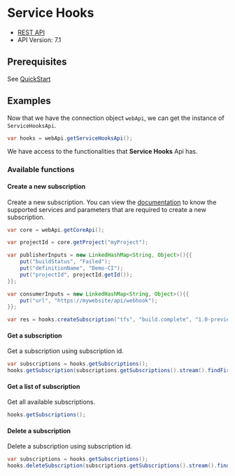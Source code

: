 # Service Hooks

- [REST API](https://docs.microsoft.com/en-us/rest/api/azure/devops/hooks/?view=azure-devops-rest-6.1)
- API Version: 7.1

## Prerequisites

See [QuickStart](quickstart.md)

## Examples

Now that we have the connection object `webApi`, we can get the instance of `ServiceHooksApi`.

```java
var hooks = webApi.getServiceHooksApi();
```

We have access to the functionalities that **Service Hooks** Api has.

### Available functions

#### Create a new subscription

Create a new subscription. You can view the [documentation](https://docs.microsoft.com/en-us/rest/api/azure/devops/hooks/subscriptions/create?view=azure-devops-rest-6.1#examples) to know the supported services and parameters that are required to create a new subscription.

```java
var core = webApi.getCoreApi();

var projectId = core.getProject("myProject");

var publisherInputs = new LinkedHashMap<String, Object>(){{
    put("buildStatus", "Failed");
    put("definitionName", "Demo-CI");
    put("projectId", projectId.getId());
}};

var consumerInputs = new LinkedHashMap<String, Object>(){{
    put("url", "https://mywebsite/api/webhook");
}};

var res = hooks.createSubscription("tfs", "build.complete", "1.0-preview.1", "webHooks", "httpRequest", publisherInputs, consumerInputs);
```

#### Get a subscription

Get a subscription using subscription id.

```java
var subscriptions = hooks.getSubscriptions();
hooks.getSubscription(subscriptions.getSubscriptions().stream().findFirst().get().getId());
```

#### Get a list of subscription

Get all available subscriptions.

```java
hooks.getSubscriptions();
```

#### Delete a subscription

Delete a subscription using subscription id.

```java
var subscriptions = hooks.getSubscriptions();
hooks.deleteSubscription(subscriptions.getSubscriptions().stream().findFirst().get().getId());
```
